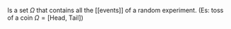 Is a set $\Omega$ that contains all the [[events]] of a random experiment. (Es: toss of a coin $\Omega = [$Head, Tail$]$)